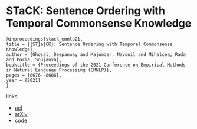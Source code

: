 # STaCK: Sentence Ordering with Temporal Commonsense Knowledge

```
@inproceedings{stack_emnlp21,
title = {{ST}a{CK}: Sentence Ordering with Temporal Commonsense Knowledge},
author = {Ghosal, Deepanway and Majumder, Navonil and Mihalcea, Rada and Poria, Soujanya},
booktitle = {Proceedings of the 2021 Conference on Empirical Methods in Natural Language Processing (EMNLP)},
pages = {8676--8686},
year = {2021}
}
```

links
- [acl](https://aclanthology.org/2021.emnlp-main.683)
- [arXiv](https://arxiv.org/abs/2109.02247)
- [code](https://github.com/declare-lab/sentence-ordering)